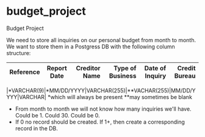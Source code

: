 # budget_project
Budget Project

We need to store all inquiries on our personal budget from month to month. We want to store them in a Postgress DB with the following column structure:

|Reference|Report Date|Creditor Name|Type of Business|Date of Inquiry|Credit Bureau|
| :---------------- | :------: | ----: | ----: | ----: | ----: |

|*VARCHAR(9)|*MM/DD/YYYY|VARCHAR(255)|**VACHAR(255)|MM/DD/YYYY|VARCHAR|
*which will always be present
**may sometimes be blank

- From month to month we will not know how many inquiries we'll have. Could be 1. Could 30. Could be 0.
- If 0 no record should be created. If 1+, then create a corresponding record in the DB.
